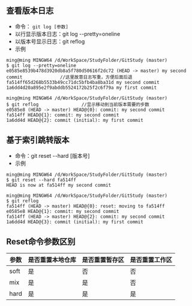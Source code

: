 ## 查看版本日志

* 命令： `git log [参数]`
* 以行显示版本日志：git log --pretty=oneline
* 以版本号显示日志：git reflog
* 示例
```
ming@ming MINGW64 /d/WorkSpace/StudyFolder/GitStudy (master)
$ git log --pretty=oneline    
e0585e8539b478d3920db8a5f780d50616f2dc72 (HEAD -> master) my second commit				//这里故意日志写重，方便后面后退
fa514ff65d268b5533b49cc71dc5bfb4ba8ba31d my second commit
1a6dd4d20a895e2f9abddb5524172b25f2c6f79a my first commit

ming@ming MINGW64 /d/WorkSpace/StudyFolder/GitStudy (master)
$ git reflog				//显示移动到当前版本需要的步数
e0585e8 (HEAD -> master) HEAD@{0}: commit: my second commit
fa514ff HEAD@{1}: commit: my second commit
1a6dd4d HEAD@{2}: commit (initial): my first commit

```

## 基于索引跳转版本
* 命令：git reset --hard [版本号]
* 示例
```
ming@ming MINGW64 /d/WorkSpace/StudyFolder/GitStudy (master)
$ git reset --hard fa514ff
HEAD is now at fa514ff my second commit

ming@ming MINGW64 /d/WorkSpace/StudyFolder/GitStudy (master)
$ git reflog
fa514ff (HEAD -> master) HEAD@{0}: reset: moving to fa514ff
e0585e8 HEAD@{1}: commit: my second commit
fa514ff (HEAD -> master) HEAD@{2}: commit: my second commit
1a6dd4d HEAD@{3}: commit (initial): my first commit

```
## Reset命令参数区别

| 参数 | 是否重置本地仓库 | 是否重置暂存区 | 是否重置工作区 |
| ---- | ---- | -- | -- |
| soft | 是    | 否   | 否  |
| mix  | 是    | 是   | 否  |
| hard | 是    | 是   | 是   |

